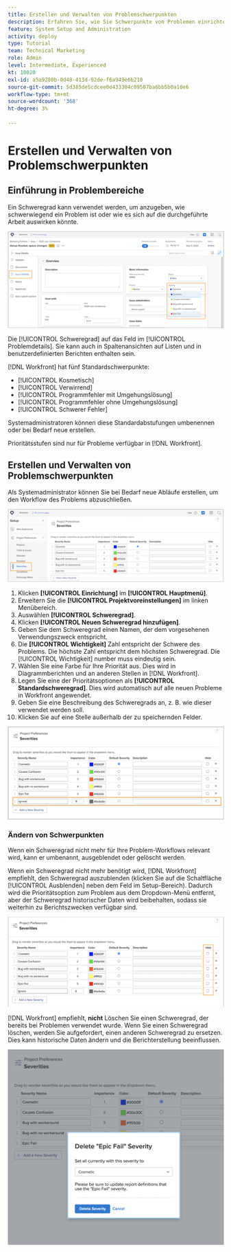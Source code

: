```yaml
---
title: Erstellen und Verwalten von Problemschwerpunkten
description: Erfahren Sie, wie Sie Schwerpunkte von Problemen einrichten und verwalten.
feature: System Setup and Administration
activity: deploy
type: Tutorial
team: Technical Marketing
role: Admin
level: Intermediate, Experienced
kt: 10020
exl-id: a5a9280b-0d48-413d-92de-f6a949e6b210
source-git-commit: 5d385de5cdcee0d433304c09507ba6bb5b0a10e6
workflow-type: tm+mt
source-wordcount: '368'
ht-degree: 3%

---
```


# Erstellen und Verwalten von Problemschwerpunkten

## Einführung in Problembereiche

Ein Schweregrad kann verwendet werden, um anzugeben, wie schwerwiegend ein Problem ist oder wie es sich auf die durchgeführte Arbeit auswirken könnte.

![[!UICONTROL Schweregrad] im Menü [!UICONTROL Problemdetails] Fenster](assets/admin-fund-severity-issue-details.png)

Die [!UICONTROL Schweregrad] auf das Feld im [!UICONTROL Problemdetails]. Sie kann auch in Spaltenansichten auf Listen und in benutzerdefinierten Berichten enthalten sein.

[!DNL Workfront] hat fünf Standardschwerpunkte:

* [!UICONTROL Kosmetisch]
* [!UICONTROL Verwirrend]
* [!UICONTROL Programmfehler mit Umgehungslösung]
* [!UICONTROL Programmfehler ohne Umgehungslösung]
* [!UICONTROL Schwerer Fehler]

Systemadministratoren können diese Standardabstufungen umbenennen oder bei Bedarf neue erstellen.

Prioritätsstufen sind nur für Probleme verfügbar in [!DNL Workfront].

## Erstellen und Verwalten von Problemschwerpunkten

Als Systemadministrator können Sie bei Bedarf neue Abläufe erstellen, um den Workflow des Problems abzuschließen.

![[!UICONTROL Schweregrad] Seite in [!UICONTROL Einrichtung]](assets/admin-fund-severity-section.png)

1. Klicken **[!UICONTROL Einrichtung]** im **[!UICONTROL Hauptmenü]**.
1. Erweitern Sie die **[!UICONTROL Projektvoreinstellungen]** im linken Menübereich.
1. Auswählen **[!UICONTROL Schweregrad]**.
1. Klicken **[!UICONTROL Neuen Schweregrad hinzufügen]**.
1. Geben Sie dem Schweregrad einen Namen, der dem vorgesehenen Verwendungszweck entspricht.
1. Die **[!UICONTROL Wichtigkeit]** Zahl entspricht der Schwere des Problems. Die höchste Zahl entspricht dem höchsten Schweregrad. Die [!UICONTROL Wichtigkeit] number muss eindeutig sein.
1. Wählen Sie eine Farbe für Ihre Priorität aus. Dies wird in Diagrammberichten und an anderen Stellen in [!DNL Workfront].
1. Legen Sie eine der Prioritätsoptionen als **[!UICONTROL Standardschweregrad]**. Dies wird automatisch auf alle neuen Probleme in Workfront angewendet.
1. Geben Sie eine Beschreibung des Schweregrads an, z. B. wie dieser verwendet werden soll.
1. Klicken Sie auf eine Stelle außerhalb der zu speichernden Felder.

![[!UICONTROL Schweregrad] Liste](assets/admin-fund-severity-new.png)

### Ändern von Schwerpunkten

Wenn ein Schweregrad nicht mehr für Ihre Problem-Workflows relevant wird, kann er umbenannt, ausgeblendet oder gelöscht werden.

Wenn ein Schweregrad nicht mehr benötigt wird, [!DNL Workfront] empfiehlt, den Schweregrad auszublenden (klicken Sie auf die Schaltfläche [!UICONTROL Ausblenden] neben dem Feld im Setup-Bereich). Dadurch wird die Prioritätsoption zum Problem aus dem Dropdown-Menü entfernt, aber der Schweregrad historischer Daten wird beibehalten, sodass sie weiterhin zu Berichtszwecken verfügbar sind.

![[!UICONTROL Ausblenden] Spalte hervorgehoben [!UICONTROL Schweregrad] Seite in [!UICONTROL Einrichtung]](assets/admin-fund-severity-hide.png)

[!DNL Workfront] empfiehlt, **nicht** Löschen Sie einen Schweregrad, der bereits bei Problemen verwendet wurde. Wenn Sie einen Schweregrad löschen, werden Sie aufgefordert, einen anderen Schweregrad zu ersetzen. Dies kann historische Daten ändern und die Berichterstellung beeinflussen.

![Fenster &quot;Schweregrad löschen&quot;](assets/admin-fund-severity-delete.png)

<!---
learn more URLs
Create and customize issue severities
Update issue severity
--->
